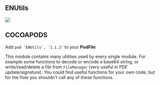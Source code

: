## ENUtils

![](https://badgen.net/badge/stable/1.1.2/blue)

## COCOAPODS

Add `pod 'ENUtils', '1.1.2'` to your **PodFile**

This module contains many utilities used by every single module. For example some functions to decode or encode a base64 string, or write/read/delete a file from `FileManager` (very useful in PDF update/signature). You could find useful functions for your own code, but for the flow you shouldn't call any of these functions.
